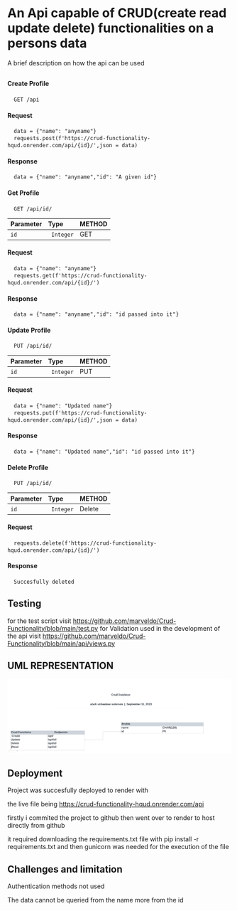 
# An Api capable of CRUD(create read update delete) functionalities on a persons data

A brief description on how the api can be used

## 
#### Create Profile
```http
  GET /api
```

#### Request
```http
  data = {"name": "anyname"}
  requests.post(f'https://crud-functionality-hqud.onrender.com/api/{id}/',json = data)

```
#### Response
```http
  data = {"name": "anyname","id": "A given id"}
```
#### Get Profile

```http
  GET /api/id/
```

| Parameter | Type     | METHOD                      |
| :-------- | :------- | :-------------------------------- |
| `id`      | ` Integer` | GET |

#### Request
```http
  data = {"name": "anyname"}
  requests.get(f'https://crud-functionality-hqud.onrender.com/api/{id}/')

``` 
#### Response
```http
  data = {"name": "anyname","id": "id passed into it"}
```

#### Update Profile

```http
  PUT /api/id/
```

| Parameter | Type     | METHOD                      |
| :-------- | :------- | :-------------------------------- |
| `id`      | ` Integer` | PUT |

#### Request
```http
  data = {"name": "Updated name"}
  requests.put(f'https://crud-functionality-hqud.onrender.com/api/{id}/',json = data)

```
#### Response
```http
  data = {"name": "Updated name","id": "id passed into it"}

```
#### Delete Profile

```http
  PUT /api/id/
```

| Parameter | Type     | METHOD                      |
| :-------- | :------- | :-------------------------------- |
| `id`      | ` Integer` | Delete |

#### Request
```http
  requests.delete(f'https://crud-functionality-hqud.onrender.com/api/{id}/')

```
#### Response
```http
  Succesfully deleted
```
## Testing


for the test script visit https://github.com/marveldo/Crud-Functionality/blob/main/test.py
for Validation used in the development of the api visit https://github.com/marveldo/Crud-Functionality/blob/main/api/views.py

## UML REPRESENTATION

![UML Diagram](https://github.com/marveldo/Crud-Functionality/blob/main/UML%20diagram%20for%20database.png)

## Deployment

Project was succesfully deployed to render with 

the live file being https://crud-functionality-hqud.onrender.com/api

firstly i commited the project to github then went over to render to host directly from github 

it required downloading the requirements.txt file with pip install -r requirements.txt and then gunicorn was needed for the execution of the file 

## Challenges and limitation


Authentication methods not used


The data cannot be queried from the name more from the id


